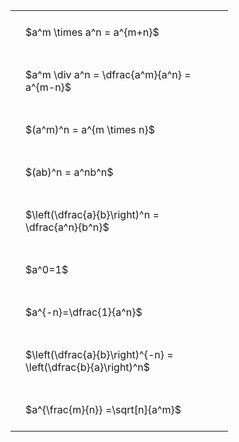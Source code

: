 ---
---

#  
<br>
<style type="text/css">
#T_c7719 th.col_heading {
  text-align: left;
  font-size: 1em;
}
#T_c7719 td {
  text-align: left;
  font-size: 1em;
  padding: 1.5em;
}
#T_c7719_row0_col0, #T_c7719_row1_col0, #T_c7719_row2_col0, #T_c7719_row3_col0, #T_c7719_row4_col0, #T_c7719_row5_col0, #T_c7719_row6_col0, #T_c7719_row7_col0, #T_c7719_row8_col0 {
  width: 300px;
  white-space: pre-wrap;
}
</style>
<table id="T_c7719">
  <thead>
  </thead>
  <tbody>
    <tr>
      <td id="T_c7719_row0_col0" class="data row0 col0" >$a^m \times a^n = a^{m+n}$</td>
    </tr>
    <tr>
      <td id="T_c7719_row1_col0" class="data row1 col0" >$a^m \div a^n = \dfrac{a^m}{a^n} = a^{m-n}$</td>
    </tr>
    <tr>
      <td id="T_c7719_row2_col0" class="data row2 col0" >$(a^m)^n = a^{m \times n}$</td>
    </tr>
    <tr>
      <td id="T_c7719_row3_col0" class="data row3 col0" >$(ab)^n = a^nb^n$</td>
    </tr>
    <tr>
      <td id="T_c7719_row4_col0" class="data row4 col0" >$\left(\dfrac{a}{b}\right)^n = \dfrac{a^n}{b^n}$</td>
    </tr>
    <tr>
      <td id="T_c7719_row5_col0" class="data row5 col0" >$a^0=1$</td>
    </tr>
    <tr>
      <td id="T_c7719_row6_col0" class="data row6 col0" >$a^{-n}=\dfrac{1}{a^n}$</td>
    </tr>
    <tr>
      <td id="T_c7719_row7_col0" class="data row7 col0" >$\left(\dfrac{a}{b}\right)^{-n} = \left(\dfrac{b}{a}\right)^n$</td>
    </tr>
    <tr>
      <td id="T_c7719_row8_col0" class="data row8 col0" >$a^{\frac{m}{n}} =\sqrt[n]{a^m}$</td>
    </tr>
  </tbody>
</table>
